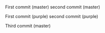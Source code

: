 First commit (master)
second commit (master)

First commit (purple)
second commit (purple)

Third commit (master)